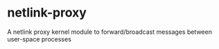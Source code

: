 # netlink-proxy

A netlink proxy kernel module to forward/broadcast messages between user-space processes
